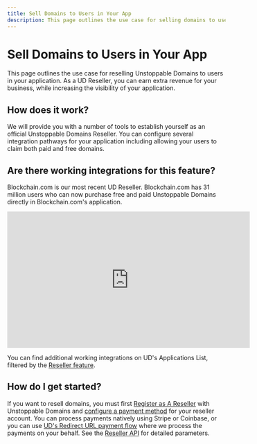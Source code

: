 ```yaml
---
title: Sell Domains to Users in Your App
description: This page outlines the use case for selling domains to users in your application.
---
```


# Sell Domains to Users in Your App

This page outlines the use case for reselling Unstoppable Domains to users in your application. As a UD Reseller, you can earn extra revenue for your business, while increasing the visibility of your application.

## How does it work?

We will provide you with a number of tools to establish yourself as an official Unstoppable Domains Reseller. You can configure several integration pathways for your application including allowing your users to claim both paid and free domains. 

## Are there working integrations for this feature? 

Blockchain.com is our most recent UD Reseller. Blockchain.com has 31 million users who can now purchase free and paid Unstoppable Domains directly in Blockchain.com's application. 

<iframe width="560" height="315" src="https://www.youtube.com/embed/fmRlMRHC81Y" title="YouTube video player" frameborder="0" allow="accelerometer; autoplay; clipboard-write; encrypted-media; gyroscope; picture-in-picture" allowfullscreen></iframe>

You can find additional working integrations on UD's Applications List, filtered by the [Reseller feature](https://unstoppabledomains.com/apps?filters=4).

## How do I get started?

If you want to resell domains, you must first [Register as A Reseller](../reseller/index.md) with Unstoppable Domains and [configure a payment method](../reseller/reseller-integration-guides/reseller-pathways.md) for your reseller account. You can process payments natively using Stripe or Coinbase, or you can use [UD's Redirect URL payment flow](../reseller/reseller-integration-guides/redirect-url-payments.md) where we process the payments on your behalf. See the [Reseller API](../openapi/reference/) for detailed parameters. 